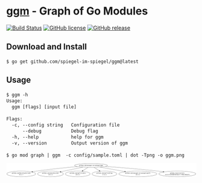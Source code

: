 # [ggm] - Graph of Go Modules

[![Build Status](https://travis-ci.org/spiegel-im-spiegel/ggm.svg?branch=master)](https://travis-ci.org/spiegel-im-spiegel/ggm)
[![GitHub license](https://img.shields.io/badge/license-Apache%202-blue.svg)](https://raw.githubusercontent.com/spiegel-im-spiegel/ggm/master/LICENSE)
[![GitHub release](http://img.shields.io/github/release/spiegel-im-spiegel/ggm.svg)](https://github.com/spiegel-im-spiegel/ggm/releases/latest)

## Download and Install

```
$ go get github.com/spiegel-im-spiegel/ggm@latest
```

## Usage

```
$ ggm -h
Usage:
  ggm [flags] [input file]

Flags:
  -c, --config string   Configuration file
      --debug           Debug flag
  -h, --help            help for ggm
  -v, --version         Output version of ggm

$ go mod graph | ggm  -c config/sample.toml | dot -Tpng -o ggm.png
```

![ggm](./ggm.png)

[ggm]: https://github.com/spiegel-im-spiegel/ggm "spiegel-im-spiegel/ggm: Graph of Go Modules"
